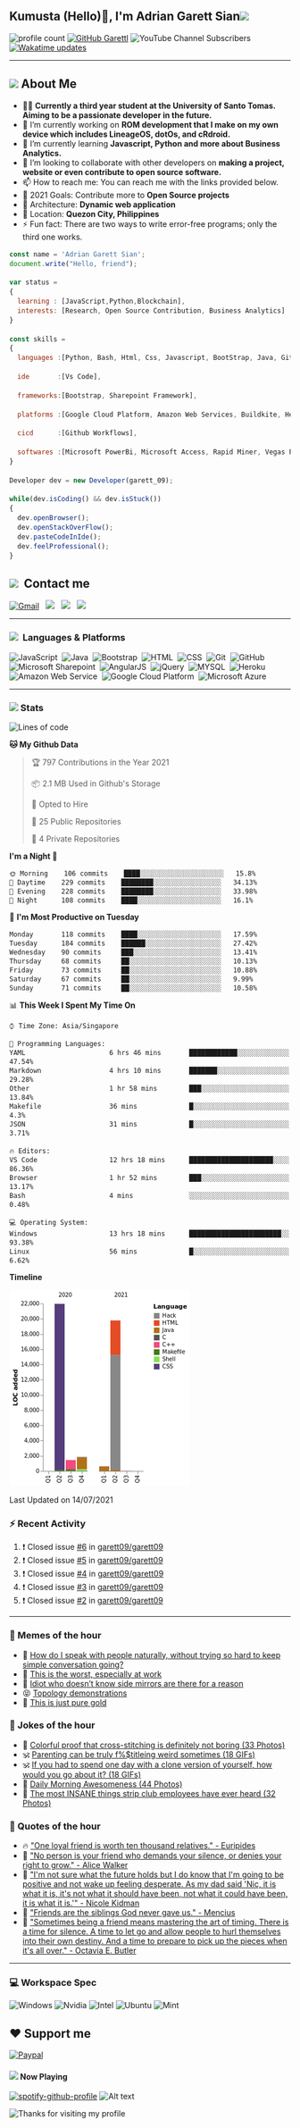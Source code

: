 <h2> Kumusta (Hello)🙏, I'm Adrian Garett Sian<img src="https://media.giphy.com/media/12oufCB0MyZ1Go/giphy.gif" width="50"></h2>

![profile count](https://komarev.com/ghpvc/?username=garett09&color=red)
[![GitHub Garettl](https://img.shields.io/github/followers/garett09?label=follow&style=social)](https://github.com/garett09)
![YouTube Channel Subscribers](https://img.shields.io/youtube/channel/subscribers/UChAoCAh1jVTaMz0Sc61X5Xw?style=social)
[![Wakatime updates](https://github.com/garett09/garett09/actions/workflows/update-commits.yml/badge.svg?branch=main)](https://github.com/garett09/garett09/actions/workflows/update-commits.yml)

---

## <img src="https://media.giphy.com/media/fTsZNbPQxJWtor2LXE/giphy.gif"  width="30">&nbsp;About Me
-   👩‍💻  **Currently a third year student at the University of Santo Tomas. Aiming to be a passionate developer in the future.**
-   🔭  I’m currently working on  **ROM development that I make on my own device which includes LineageOS, dotOs, and cRdroid.**
-   🌱  I’m currently learning **Javascript, Python and more about Business Analytics.**
-   👯  I’m looking to collaborate with other developers on **making a project, website or even contribute to open source software.**
-   📫  How to reach me: You can reach me with the links provided below. 
-   🥅  2021 Goals: Contribute more to **Open Source projects**
-   👷  Architecture: **Dynamic web application**
-   📍   Location: **Quezon City, Philippines** 
-   ⚡  Fun fact: There are two ways to write error-free programs; only the third one works.

```javascript
const name = 'Adrian Garett Sian';
document.write("Hello, friend");

var status = 
{ 
  learning : [JavaScript,Python,Blockchain],
  interests: [Research, Open Source Contribution, Business Analytics]
}

const skills = 
{
  languages :[Python, Bash, Html, Css, Javascript, BootStrap, Java, Git, Markdown, AngularJs, AccessSQL, MySQL],
  
  ide       :[Vs Code],
  
  frameworks:[Bootstrap, Sharepoint Framework],
  
  platforms :[Google Cloud Platform, Amazon Web Services, Buildkite, Heroku, Microsoft Sharepoint],
  
  cicd      :[Github Workflows],

  softwares :[Microsoft PowerBi, Microsoft Access, Rapid Miner, Vegas Pro]
}

Developer dev = new Developer(garett_09);

while(dev.isCoding() && dev.isStuck())  
{
  dev.openBrowser();
  dev.openStackOverFlow();
  dev.pasteCodeInIde();
  dev.feelProfessional();
}
```

## <img src="https://media.giphy.com/media/c5vDr1rkcbcrBwG9SX/giphy.gif" width="30">&nbsp; Contact me

<a href="mailto:adriansian@gmail.com"><img alt="Gmail" src="https://img.shields.io/badge/Gmail-D14836?style=for-the-badge&logo=gmail&logoColor=white" /></a> &nbsp;
<a href="https://instagram.com/adriansian"><img src="https://img.shields.io/badge/@adriansian_-E4405F?style=for-the-badge&logo=instagram&logoColor=white"/></a> &nbsp;
<a href="https://t.me/garett_09"><img src="https://img.shields.io/badge/@garett_09_-2CA5E0?style=for-the-badge&logo=telegram&logoColor=white"/></a> &nbsp;
<a href="https://www.linkedin.com/in/adrian-garett-sian-766775159/"><img src="https://img.shields.io/badge/-Adrian%20Garett%20Sian-blue?style=flat-square&logo=Linkedin&logoColor=white&link=https://www.linkedin.com/in/adrian-garett-sian-766775159/"/></a> &nbsp;

---

###  <img src="https://media.giphy.com/media/WUlplcMpOCEmTGBtBW/giphy.gif" width="30"> &nbsp;Languages & Platforms

![JavaScript](https://img.shields.io/badge/JavaScript-F7DF1E?style=for-the-badge&logo=javascript&logoColor=black)&nbsp;
![Java](https://img.shields.io/badge/Java-ED8B00?style=for-the-badge&logo=java&logoColor=white)&nbsp;
![Bootstrap](https://img.shields.io/badge/Bootstrap-563D7C?style=for-the-badge&logo=bootstrap&logoColor=white)&nbsp;
![HTML](https://img.shields.io/badge/HTML5-E34F26?style=for-the-badge&logo=html5&logoColor=white)&nbsp;
![CSS](https://img.shields.io/badge/CSS3-1572B6?style=for-the-badge&logo=css3&logoColor=white)&nbsp;
![Git](https://img.shields.io/badge/git-%23F05033.svg?style=for-the-badge&logo=git&logoColor=white)&nbsp;
![GitHub](https://img.shields.io/badge/GitHub-100000?style=for-the-badge&logo=github&logoColor=white)&nbsp;
![Microsoft Sharepoint](https://img.shields.io/badge/Microsoft_SharePoint-0078D4?style=for-the-badge&logo=microsoft-sharepoint&logoColor=white)&nbsp;
![AngularJS](https://img.shields.io/badge/AngularJS-E23237?style=for-the-badge&logo=angularjs&logoColor=white)&nbsp;
![jQuery](https://img.shields.io/badge/jQuery-0769AD?style=for-the-badge&logo=jquery&logoColor=white)&nbsp;
![MYSQL](https://img.shields.io/badge/MySQL-00000F?style=for-the-badge&logo=mysql&logoColor=white)&nbsp;
![Heroku](https://img.shields.io/badge/Heroku-430098?style=for-the-badge&logo=heroku&logoColor=white)&nbsp;
![Amazon Web Service](https://img.shields.io/badge/Amazon_AWS-232F3E?style=for-the-badge&logo=amazon-aws&logoColor=white)&nbsp;
![Google Cloud Platform](https://img.shields.io/badge/Google_Cloud-4285F4?style=for-the-badge&logo=google-cloud&logoColor=white)&nbsp;
![Microsoft Azure](https://img.shields.io/badge/Microsoft_Azure-0089D6?style=for-the-badge&logo=microsoft-azure&logoColor=white)&nbsp;

---

### <img src="https://media.giphy.com/media/l378c04F2fjeZ7vH2/giphy.gif" width="30">&nbsp;Stats


<!--START_SECTION:waka-->
![Lines of code](https://img.shields.io/badge/From%20Hello%20World%20I%27ve%20Written-45701%20lines%20of%20code-blue)

**🐱 My Github Data** 

> 🏆 797 Contributions in the Year 2021
 > 
> 📦 2.1 MB Used in Github's Storage 
 > 
> 💼 Opted to Hire
 > 
> 📜 25 Public Repositories 
 > 
> 🔑 4 Private Repositories  
 > 
**I'm a Night 🦉** 

```text
🌞 Morning    106 commits    ████░░░░░░░░░░░░░░░░░░░░░   15.8% 
🌆 Daytime    229 commits    ████████░░░░░░░░░░░░░░░░░   34.13% 
🌃 Evening    228 commits    ████████░░░░░░░░░░░░░░░░░   33.98% 
🌙 Night      108 commits    ████░░░░░░░░░░░░░░░░░░░░░   16.1%

```
📅 **I'm Most Productive on Tuesday** 

```text
Monday       118 commits    ████░░░░░░░░░░░░░░░░░░░░░   17.59% 
Tuesday      184 commits    ██████░░░░░░░░░░░░░░░░░░░   27.42% 
Wednesday    90 commits     ███░░░░░░░░░░░░░░░░░░░░░░   13.41% 
Thursday     68 commits     ██░░░░░░░░░░░░░░░░░░░░░░░   10.13% 
Friday       73 commits     ██░░░░░░░░░░░░░░░░░░░░░░░   10.88% 
Saturday     67 commits     ██░░░░░░░░░░░░░░░░░░░░░░░   9.99% 
Sunday       71 commits     ██░░░░░░░░░░░░░░░░░░░░░░░   10.58%

```


📊 **This Week I Spent My Time On** 

```text
⌚︎ Time Zone: Asia/Singapore

💬 Programming Languages: 
YAML                     6 hrs 46 mins       ████████████░░░░░░░░░░░░░   47.54% 
Markdown                 4 hrs 10 mins       ███████░░░░░░░░░░░░░░░░░░   29.28% 
Other                    1 hr 58 mins        ███░░░░░░░░░░░░░░░░░░░░░░   13.84% 
Makefile                 36 mins             █░░░░░░░░░░░░░░░░░░░░░░░░   4.3% 
JSON                     31 mins             █░░░░░░░░░░░░░░░░░░░░░░░░   3.71%

🔥 Editors: 
VS Code                  12 hrs 18 mins      █████████████████████░░░░   86.36% 
Browser                  1 hr 52 mins        ███░░░░░░░░░░░░░░░░░░░░░░   13.17% 
Bash                     4 mins              ░░░░░░░░░░░░░░░░░░░░░░░░░   0.48%

💻 Operating System: 
Windows                  13 hrs 18 mins      ███████████████████████░░   93.38% 
Linux                    56 mins             █░░░░░░░░░░░░░░░░░░░░░░░░   6.62%

```

**Timeline**

![Chart not found](https://raw.githubusercontent.com/garett09/garett09/main/charts/bar_graph.png) 


 Last Updated on 14/07/2021
<!--END_SECTION:waka-->


### :zap: Recent Activity

<!--START_SECTION:activity-->
1. ❗️ Closed issue [#6](https://github.com/garett09/garett09/issues/6) in [garett09/garett09](https://github.com/garett09/garett09)
2. ❗️ Closed issue [#5](https://github.com/garett09/garett09/issues/5) in [garett09/garett09](https://github.com/garett09/garett09)
3. ❗️ Closed issue [#4](https://github.com/garett09/garett09/issues/4) in [garett09/garett09](https://github.com/garett09/garett09)
4. ❗️ Closed issue [#3](https://github.com/garett09/garett09/issues/3) in [garett09/garett09](https://github.com/garett09/garett09)
5. ❗️ Closed issue [#2](https://github.com/garett09/garett09/issues/2) in [garett09/garett09](https://github.com/garett09/garett09)
<!--END_SECTION:activity-->

---

### 📣 Memes of the hour

<!-- MEMES:START -->
 - 🚖 [How do I speak with people naturally, without trying so hard to keep simple conversation going?](http://9gag.com/gag/aWjNDPK)
 - 🚯 [This is the worst, especially at work](http://9gag.com/gag/aMKNOxW)
 - 🚯 [Idiot who doesn&rsquo;t know side mirrors are there for a reason](http://9gag.com/gag/ayMVQeV)
 - 😝 [Topology demonstrations](http://9gag.com/gag/aO3N1A6)
 - 🚅 [This is just pure gold](http://9gag.com/gag/a9ENOBL)<!-- MEMES:END -->

### 📣 Jokes of the hour

<!-- JOKES:START -->
 - 🐔 [Colorful proof that cross-stitching is definitely not boring (33 Photos)](https://thechive.com/2021/07/14/colorful-proof-that-cross-stitching-is-definitely-not-boring-33-photos/)
 - 🕉 [Parenting can be truly f%$titleing weird sometimes (18 GIFs)](https://thechive.com/2021/07/14/theres-no-tougher-or-weirder-job-than-being-a-parent-18-gifs/)
 - 🕉 [If you had to spend one day with a clone version of yourself, how would you go about it? (18 GIFs)](https://thechive.com/2021/07/14/if-you-had-to-spend-one-day-with-a-clone-version-of-yourself-how-would-you-go-about-it-18-gifs/)
 - 👾 [Daily Morning Awesomeness (44 Photos)](https://thechive.com/2021/07/14/daily-morning-awesomeness-44-photos-172/)
 - 🎈 [The most INSANE things strip club employees have ever heard (32 Photos)](https://thechive.com/2021/07/13/the-most-insane-things-strip-club-employees-have-ever-heard-32-photos/)<!-- JOKES:END -->

### 📣 Quotes of the hour

<!-- QUOTES:START -->
 - 🔥 ["One loyal friend is worth ten thousand relatives." - Euripides](https://www.brainyquote.com/quotes/euripides_149016)
 - 🌮 ["No person is your friend who demands your silence, or denies your right to grow." - Alice Walker](https://www.brainyquote.com/quotes/alice_walker_131842)
 - 🌮 ["I'm not sure what the future holds but I do know that I'm going to be positive and not wake up feeling desperate. As my dad said 'Nic, it is what it is, it's not what it should have been, not what it could have been, it is what it is.'" - Nicole Kidman](https://www.brainyquote.com/quotes/nicole_kidman_410939)
 - 💯 ["Friends are the siblings God never gave us." - Mencius](https://www.brainyquote.com/quotes/mencius_379023)
 - 💫 ["Sometimes being a friend means mastering the art of timing. There is a time for silence. A time to let go and allow people to hurl themselves into their own destiny. And a time to prepare to pick up the pieces when it's all over." - Octavia E. Butler](https://www.brainyquote.com/quotes/octavia_e_butler_170210)<!-- QUOTES:END -->

--- 
### 💻 Workspace Spec

![Windows](https://img.shields.io/badge/Windows-11-0078D6?style=for-the-badge&logo=windows&logoColor=white)
![Nvidia](https://img.shields.io/badge/NVIDIA-RTX3070-76B900?style=for-the-badge&logo=nvidia&logoColor=white)
![Intel](https://img.shields.io/badge/Intel-Core_i7_10th-0071C5?style=for-the-badge&logo=intel&logoColor=white)
![Ubuntu](https://img.shields.io/badge/Ubuntu-E95420?style=for-the-badge&logo=ubuntu&logoColor=white)
![Mint](https://img.shields.io/badge/Linux_Mint-87CF3E?style=for-the-badge&logo=linux-mint&logoColor=white)


## ❤ Support me
[![Paypal](https://img.shields.io/badge/PayPal-garett_09?style=for-the-badge&logo=paypal&logoColor=white)](https://paypal.me/garett_09)


#### <img src="https://media.giphy.com/media/vybWlRniCXzZC/giphy.gif" width="30">&nbsp;Now Playing 

 [![spotify-github-profile](https://spotify-github-profile.vercel.app/api/view?uid=garett_09&cover_image=true&theme=default)](https://spotify-github-profile.vercel.app/api/view?uid=garett_09&redirect=true)
![Alt text](https://spotify-recently-played-readme.vercel.app/api?user=garett_09&width=510)

<img height="120" alt="Thanks for visiting my profile" width="100%" src="https://github.com/dibyendu415/dibyendu415/blob/master/marquee.svg" />
